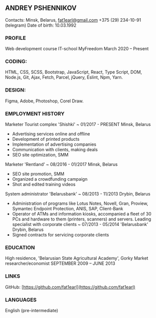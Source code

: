 ## ANDREY PSHENNIKOV ##
Contacts: Minsk, Belarus, fat1earl@gmail.com +375 (29) 234-10-91 (telegram)
Date of birth: 10.03.1992 

### PROFILE ### 
Web development course IT-school MyFreedom 
March 2020 – Present

### CODING: ###
HTML, CSS, SCSS, Bootstrap, JavaScript, React, Type Script, DOM, Node.js, Git, Ajax, Fetch, Parcel, jQuery, Eslint, Npm, Yarn.
### DESIGN: ###
Figma, Adobe, Photoshop, Corel Draw.

### EMPLOYMENT HISTORY ###
Marketer
Tourist complex 'Shishki' ~ 01/2017 - PRESENT Minsk, Belarus
- Advertising services online and offline
- Development of printed products
- Implementation of advertising companies
- Communication with clients, making deals
- SEO site optimization, SMM

Marketer
'Rentland' ~ 08/2016 - 01/2017 Minsk, Belarus
- SEO site promotion, SMM
- Organized a crowdfunding campaign
- Shot and edited training videos

System administrator
'Belarusbank' ~ 08/2013 - 11/2013 Drybin, Belarus
- Administration of programs like Lotus Notes, Novell, Gran,
Proview, Symantec Endpoint Protection, ANIS, SAP, Client-Bank
- Operator of ATMs and information kiosks, accompanied a fleet of
30 PCs and hardware to them (printers, scanners) and servers.
Leading specialist with corporate clients ~ 07/2013 - 05/2014
'Belarusbank' Drybin, Belarus
- Signed contracts for servicing corporate clients

### EDUCATION ###
High residence, 'Belarusian State Agricultural Academy', Gorky
Market researcher/economist
SEPTEMBER 2009 – JUNE 2013

### LINKS ###
GitHub: [https://github.com/fat1earl](https://github.com/fat1earl)

### LANGUAGES ###
English (pre-intermediate)
